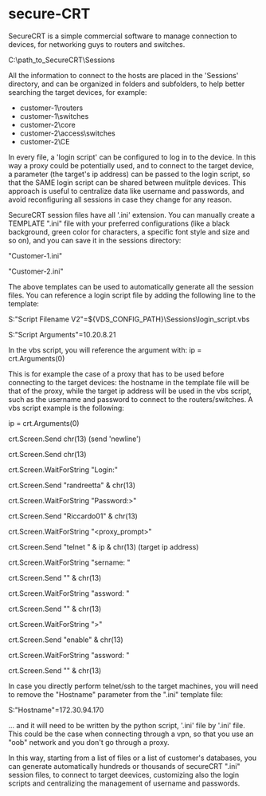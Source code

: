 # secure-CRT

SecureCRT is a simple commercial software to manage connection to devices, for networking guys to routers and switches. 

C:\path_to_SecureCRT\Sessions

All the information to connect to the hosts are placed in the 'Sessions' directory, and can be organized in folders and subfolders, to 
help better searching the target devices, for example:

- customer-1\routers
- customer-1\switches
- customer-2\core
- customer-2\access\switches
- customer-2\CE

In every file, a 'login script' can be configured to log in to the device. In this way a proxy could be potentially used, and
to connect to the target device, a parameter (the target's ip address) can be passed to the login script, so that the SAME
login script can be shared between mulitple devices. This approach is useful to centralize data like username and passwords,
and avoid reconfiguring all sessions in case they change for any reason.

SecureCRT session files have all '.ini' extension. You can manually create a TEMPLATE ".ini" file with your preferred
configurations (like a black background, green color for characters, a specific font style and size and so on), and
you can save it in the sessions directory:

"Customer-1.ini"                 <P>
"Customer-2.ini"                 <P>

The above templates can be used to automatically generate all the session files. You can reference a login script file by
adding the following line to the template:

S:"Script Filename V2"=${VDS_CONFIG_PATH}\Sessions\login_script.vbs                 <P>
S:"Script Arguments"=10.20.8.21                 <P>

In the vbs script, you will reference the argument with:
ip = crt.Arguments(0)

This is for example the case of a proxy that has to be used before connecting to the target devices: the hostname in the
template file will be that of the proxy, while the target ip address will be used in the vbs script, such as the username
and password to connect to the routers/switches. A vbs script example is the following:

ip = crt.Arguments(0)                 <P>
crt.Screen.Send chr(13)             (send 'newline')                 <P>
crt.Screen.Send chr(13)                 <P>

crt.Screen.WaitForString "Login:"                 <P>
crt.Screen.Send "randreetta" & chr(13)                 <P>
crt.Screen.WaitForString "Password:>"                 <P>
crt.Screen.Send "Riccardo01" & chr(13)                 <P>
crt.Screen.WaitForString "<proxy_prompt>"                 <P>
crt.Screen.Send "telnet " & ip & chr(13)                (target ip address)                 <P>
crt.Screen.WaitForString "sername: "                 <P>
crt.Screen.Send "<username>" & chr(13)                 <P>
crt.Screen.WaitForString "assword: "                 <P>
crt.Screen.Send "<password>" & chr(13)                 <P>
crt.Screen.WaitForString ">"                 <P>
crt.Screen.Send "enable" & chr(13)                 <P>
crt.Screen.WaitForString "assword: "                 <P>
crt.Screen.Send "<password>" & chr(13)                 <P>


In case you directly perform telnet/ssh to the target machines, you will need to remove the "Hostname" parameter 
from the ".ini" template file:

S:"Hostname"=172.30.94.170

... and it will need to be written by the python script, '.ini' file by '.ini' file. This could be the case when
connecting through a vpn, so that you use an "oob" network and you don't go through a proxy.

In this way, starting from a list of files or a list of customer's databases, you can generate automatically hundreds
or thousands of secureCRT ".ini" session files, to connect to target deevices, customizing also the login scripts and 
  centralizing the management of username and passwords.
